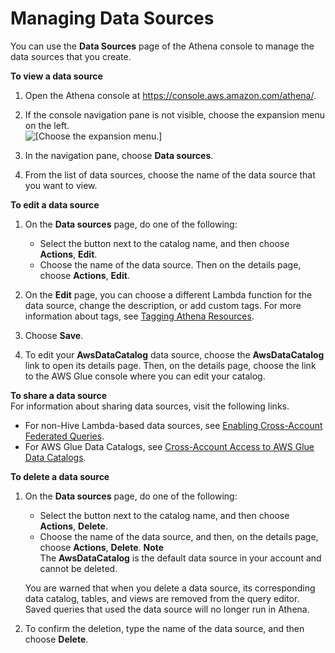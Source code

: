 # Managing Data Sources<a name="data-sources-managing"></a>

You can use the **Data Sources** page of the Athena console to manage the data sources that you create\.

**To view a data source**

1. Open the Athena console at [https://console\.aws\.amazon\.com/athena/](https://console.aws.amazon.com/athena/home)\.

1. If the console navigation pane is not visible, choose the expansion menu on the left\.  
![\[Choose the expansion menu.\]](http://docs.aws.amazon.com/athena/latest/ug/images/polaris-nav-pane-expansion.png)

1. In the navigation pane, choose **Data sources**\.

1. From the list of data sources, choose the name of the data source that you want to view\.

**To edit a data source**

1. On the **Data sources** page, do one of the following:
   + Select the button next to the catalog name, and then choose **Actions**, **Edit**\. 
   + Choose the name of the data source\. Then on the details page, choose **Actions**, **Edit**\.

1. On the **Edit** page, you can choose a different Lambda function for the data source, change the description, or add custom tags\. For more information about tags, see [Tagging Athena Resources](tags.md)\.

1. Choose **Save**\.

1. To edit your **AwsDataCatalog** data source, choose the **AwsDataCatalog** link to open its details page\. Then, on the details page, choose the link to the AWS Glue console where you can edit your catalog\.

**To share a data source**  
For information about sharing data sources, visit the following links\.
+ For non\-Hive Lambda\-based data sources, see [Enabling Cross\-Account Federated Queries](xacct-fed-query-enable.md)\.
+ For AWS Glue Data Catalogs, see [Cross\-Account Access to AWS Glue Data Catalogs](security-iam-cross-account-glue-catalog-access.md)\.

**To delete a data source**

1. On the **Data sources** page, do one of the following:
   + Select the button next to the catalog name, and then choose **Actions**, **Delete**\. 
   + Choose the name of the data source, and then, on the details page, choose **Actions**, **Delete**\.
**Note**  
The **AwsDataCatalog** is the default data source in your account and cannot be deleted\.

   You are warned that when you delete a data source, its corresponding data catalog, tables, and views are removed from the query editor\. Saved queries that used the data source will no longer run in Athena\.

1. To confirm the deletion, type the name of the data source, and then choose **Delete**\.